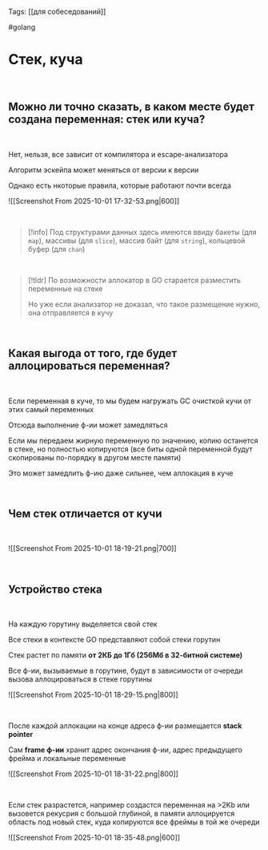 Tags: [[для собеседований]]

#golang 



# Стек, куча

&emsp;

## Можно ли точно сказать, в каком месте будет создана переменная: **стек или куча?**

&emsp;

Нет, нельзя, все зависит от компилятора и escape-анализатора

Алгоритм эскейпа может меняться от версии к версии


Однако есть нкоторые правила, которые работают почти всегда

![[Screenshot From 2025-10-01 17-32-53.png|600]]

&emsp;

> [!info] 
> Под структурами данных здесь имеются ввиду бакеты (для `map`), массивы (для `slice`), массив байт (для `string`), кольцевой буфер (для `chan`)

&emsp;

> [!tldr] 
> По возможности аллокатор в GO старается разместить переменные на стеке
> 
> Но уже если анализатор не доказал, что такое размещение нужно, она отправляется в кучу 
> 

 
 



## Какая выгода от того, где будет аллоцироваться переменная?

&emsp;

Если переменная в куче, то мы будем нагружать GC очисткой кучи от этих самый переменных

Отсюда выполнение ф-ии может замедляться


Если мы передаем жирную переменную по значению, копию останется в стеке, но полностью копируются (все биты одной переменной будут скопированы по-порядку в другом месте памяти)

Это может замедлить ф-ию даже сильнее, чем аллокация в куче

 
 




## Чем стек отличается от кучи

 


![[Screenshot From 2025-10-01 18-19-21.png|700]]

 
 



## Устройство стека

&emsp;

На каждую горутину выделяется свой стек

Все стеки в контексте GO представляют собой стеки горутин

Стек растет по памяти **от 2КБ до 1Гб (256Мб в 32-битной системе)**
 
 

Все ф-ии, вызываемые в горутине, будут в зависимости от очереди вызова аллоцироваться в стеке горутины

![[Screenshot From 2025-10-01 18-29-15.png|800]]

&emsp;

После каждой аллокации на конце адреса ф-ии размещается **stack pointer**

Сам **frame ф-ии** хранит адрес окончания ф-ии, адрес предыдущего фрейма и локальные переменные

![[Screenshot From 2025-10-01 18-31-22.png|800]]

&emsp;

Если стек разрастется, например создастся переменная на >2Kb или вызовется рекусрия с большой глубиной, в памяти аллоцируется область под новый стек, куда копируются все фреймы в той же очереди

![[Screenshot From 2025-10-01 18-35-48.png|600]]
 


